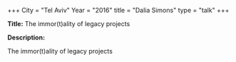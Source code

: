 +++
City = "Tel Aviv"
Year = "2016"
title = "Dalia Simons"
type = "talk"
+++

<div class="span-15  ">
  <div class="span-15  last ">
  <p><strong>Title:</strong>
  The immor(t)ality of legacy projects
  </p>

  <p><strong>Description:</strong></p>

  <p>The immor(t)ality of legacy projects</p>
  </div>
</div>
